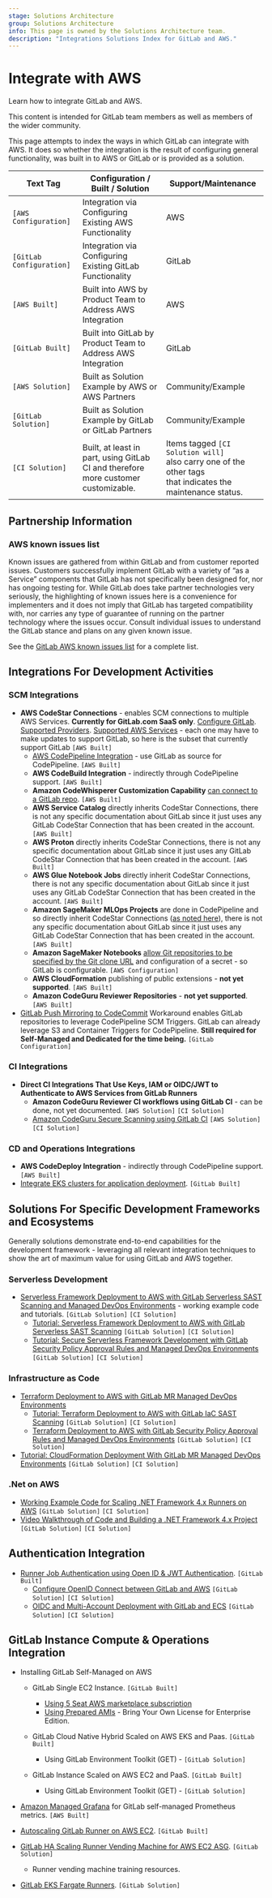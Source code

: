 ```yaml
---
stage: Solutions Architecture
group: Solutions Architecture
info: This page is owned by the Solutions Architecture team.
description: "Integrations Solutions Index for GitLab and AWS."
---
```


# Integrate with AWS

Learn how to integrate GitLab and AWS.

This content is intended for GitLab team members as well as members of the wider community.

This page attempts to index the ways in which GitLab can integrate with AWS. It does so whether the integration is the result of configuring general functionality, was built in to AWS or GitLab or is provided as a solution.

| Text Tag             | Configuration / Built / Solution                          | Support/Maintenance |
| -------------------- | ------------------------------------------------------------ | ------------------- |
| `[AWS Configuration]` | Integration via Configuring Existing AWS Functionality       | AWS                 |
| `[GitLab Configuration]` | Integration via Configuring Existing GitLab Functionality    | GitLab              |
| `[AWS Built]`     | Built into AWS by Product Team to Address AWS Integration    | AWS                 |
| `[GitLab Built]`  | Built into GitLab by Product Team to Address AWS Integration | GitLab              |
| `[AWS Solution]`     | Built as Solution Example by AWS or AWS Partners             | Community/Example   |
| `[GitLab Solution]`  | Built as Solution Example by GitLab or GitLab Partners       | Community/Example   |
| `[CI Solution]` | Built, at least in part, using GitLab CI and therefore <br />more customer customizable. | Items tagged `[CI Solution will]` <br />also carry one of the other tags <br />that indicates the maintenance status. |

## Partnership Information

### AWS known issues list

Known issues are gathered from within GitLab and from customer reported issues. Customers successfully implement GitLab with a variety of “as a Service” components that GitLab has not specifically been designed for, nor has ongoing testing for. While GitLab does take partner technologies very seriously, the highlighting of known issues here is a convenience for implementers and it does not imply that GitLab has targeted compatibility with, nor carries any type of guarantee of running on the partner technology where the issues occur. Consult individual issues to understand the GitLab stance and plans on any given known issue.

See the [GitLab AWS known issues list](https://gitlab.com/gitlab-com/alliances/aws/public-tracker/-/issues?label_name[]=AWS+Known+Issue) for a complete list.

## Integrations For Development Activities

### SCM Integrations

- **AWS CodeStar Connections** - enables SCM connections to multiple AWS Services. **Currently for GitLab.com SaaS only**. [Configure GitLab](https://docs.aws.amazon.com/dtconsole/latest/userguide/connections-create-gitlab.html). [Supported Providers](https://docs.aws.amazon.com/dtconsole/latest/userguide/supported-versions-connections.html). [Supported AWS Services](https://docs.aws.amazon.com/dtconsole/latest/userguide/integrations-connections.html) - each one may have to make updates to support GitLab, so here is the subset that currently support GitLab `[AWS Built]`
  - [AWS CodePipeline Integration](https://docs.aws.amazon.com/codepipeline/latest/userguide/connections-gitlab.html) - use GitLab as source for CodePipeline. `[AWS Built]`
  - **AWS CodeBuild Integration** - indirectly through CodePipeline support. `[AWS Built]` 
  - **Amazon CodeWhisperer Customization Capability** [can connect to a GitLab repo](https://aws.amazon.com/blogs/aws/new-customization-capability-in-amazon-codewhisperer-generates-even-better-suggestions-preview/). `[AWS Built]`
  - **AWS Service Catalog** directly inherits CodeStar Connections, there is not any specific documentation about GitLab since it just uses any GitLab CodeStar Connection that has been created in the account.  `[AWS Built]`
  - **AWS Proton** directly inherits CodeStar Connections, there is not any specific documentation about GitLab since it just uses any GitLab CodeStar Connection that has been created in the account.  `[AWS Built]`
  - **AWS Glue Notebook Jobs** directly inherit CodeStar Connections, there is not any specific documentation about GitLab since it just uses any GitLab CodeStar Connection that has been created in the account.  `[AWS Built]`
  - **Amazon SageMaker MLOps Projects** are done in CodePipeline and so directly inherit CodeStar Connections ([as noted here](https://docs.aws.amazon.com/sagemaker/latest/dg/sagemaker-projects-walkthrough-3rdgit.html#sagemaker-proejcts-walkthrough-connect-3rdgit)), there is not any specific documentation about GitLab since it just uses any GitLab CodeStar Connection that has been created in the account.  `[AWS Built]` 
  - **Amazon SageMaker Notebooks** [allow Git repositories to be specified by the Git clone URL](https://docs.aws.amazon.com/sagemaker/latest/dg/nbi-git-resource.html) and configuration of a secret - so GitLab is configurable. `[AWS Configuration]`
  - **AWS CloudFormation** publishing of public extensions - **not yet supported**. `[AWS Built]` 
  - **Amazon CodeGuru Reviewer Repositories** - **not yet supported**. `[AWS Built]` 
- [GitLab Push Mirroring to CodeCommit](../../../user/project/repository/mirror/push.md#set-up-a-push-mirror-from-gitlab-to-aws-codecommit) Workaround enables GitLab repositories to leverage CodePipeline SCM Triggers. GitLab can already leverage S3 and Container Triggers for CodePipeline. **Still required for Self-Managed and Dedicated for the time being.** `[GitLab Configuration]`

### CI Integrations

- **Direct CI Integrations That Use Keys, IAM or OIDC/JWT to Authenticate to AWS Services from GitLab Runners**
  - **Amazon CodeGuru Reviewer CI workflows using GitLab CI** - can be done, not yet documented. `[AWS Solution]` `[CI Solution]` 
  - [Amazon CodeGuru Secure Scanning using GitLab CI](https://docs.aws.amazon.com/codeguru/latest/security-ug/get-started-gitlab.html)  `[AWS Solution]` `[CI Solution]` 

### CD and Operations Integrations

- **AWS CodeDeploy Integration** - indirectly through CodePipeline support. `[AWS Built]` 
- [Integrate EKS clusters for application deployment](../../../user/infrastructure/clusters/connect/new_eks_cluster.md). `[GitLab Built]`

## Solutions For Specific Development Frameworks and Ecosystems

Generally solutions demonstrate end-to-end capabilities for the development framework - leveraging all relevant integration techniques to show the art of maximum value for using GitLab and AWS together.

### Serverless Development

- [Serverless Framework Deployment to AWS with GitLab Serverless SAST Scanning and Managed DevOps Environments](https://gitlab.com/guided-explorations/aws/serverless/serverless-framework-aws) - working example code and tutorials. `[GitLab Solution]` `[CI Solution]`
  - [Tutorial: Serverless Framework Deployment to AWS with GitLab Serverless SAST Scanning](https://gitlab.com/guided-explorations/aws/serverless/serverless-framework-aws/-/blob/master/TUTORIAL.md) `[GitLab Solution]` `[CI Solution]`
  - [Tutorial: Secure Serverless Framework Development with GitLab Security Policy Approval Rules and Managed DevOps Environments](https://gitlab.com/guided-explorations/aws/serverless/serverless-framework-aws/-/blob/master/TUTORIAL2-SecurityAndManagedEnvs.md) `[GitLab Solution]` `[CI Solution]`

### Infrastructure as Code

- [Terraform Deployment to AWS with GitLab MR Managed DevOps Environments](https://gitlab.com/guided-explorations/aws/terraform/terraform-web-server-cluster)
  - [Tutorial: Terraform Deployment to AWS with GitLab IaC SAST Scanning](https://gitlab.com/guided-explorations/aws/terraform/terraform-web-server-cluster/-/blob/prod/TUTORIAL.md) `[GitLab Solution]` `[CI Solution]`
  - [Terraform Deployment to AWS with GitLab Security Policy Approval Rules and Managed DevOps Environments](https://gitlab.com/guided-explorations/aws/terraform/terraform-web-server-cluster/-/blob/prod/TUTORIAL2-SecurityAndManagedEnvs.md) `[GitLab Solution]` `[CI Solution]`
- [Tutorial: CloudFormation Deployment With GitLab MR Managed DevOps Environments](https://gitlab.com/guided-explorations/aws/cloudformation-deploy) `[GitLab Solution]` `[CI Solution]`

### .Net on AWS

- [Working Example Code for Scaling .NET Framework 4.x Runners on AWS](https://gitlab.com/guided-explorations/aws/dotnet-aws-toolkit)  `[GitLab Solution]` `[CI Solution]`
- [Video Walkthrough of Code and Building a .NET Framework 4.x Project](https://www.youtube.com/watch?v=_4r79ZLmDuo)  `[GitLab Solution]` `[CI Solution]`

## Authentication Integration

- [Runner Job Authentication using Open ID & JWT Authentication](../../../ci/cloud_services/aws/index.md). `[GitLab Built]`
  - [Configure OpenID Connect between GitLab and AWS](https://gitlab.com/guided-explorations/aws/configure-openid-connect-in-aws) `[GitLab Solution]` `[CI Solution]`
  - [OIDC and Multi-Account Deployment with GitLab and ECS](https://gitlab.com/guided-explorations/aws/oidc-and-multi-account-deployment-with-ecs) `[GitLab Solution]` `[CI Solution]`

## GitLab Instance Compute & Operations Integration

- Installing GitLab Self-Managed on AWS
  - GitLab Single EC2 Instance. `[GitLab Built]`
    - [Using 5 Seat AWS marketplace subscription](../../../install/aws/index.md#marketplace-subscription)
    - [Using Prepared AMIs](../../../install/aws/index.md#official-gitlab-releases-as-amis) - Bring Your Own License for Enterprise Edition.

  - GitLab Cloud Native Hybrid Scaled on AWS EKS and Paas. `[GitLab Built]`
    - Using GitLab Environment Toolkit (GET) - `[GitLab Solution]`

  - GitLab Instance Scaled on AWS EC2 and PaaS. `[GitLab Built]`
    - Using GitLab Environment Toolkit (GET) - `[GitLab Solution]`

- [Amazon Managed Grafana](https://docs.aws.amazon.com/grafana/latest/userguide/gitlab-AMG-datasource.html) for GitLab self-managed Prometheus metrics. `[AWS Built]`
- [Autoscaling GitLab Runner on AWS EC2](https://docs.gitlab.com/runner/configuration/runner_autoscale_aws/). `[GitLab Built]`
- [GitLab HA Scaling Runner Vending Machine for AWS EC2 ASG](https://gitlab.com/guided-explorations/aws/gitlab-runner-autoscaling-aws-asg/). `[GitLab Solution]`
  - Runner vending machine training resources.

- [GitLab EKS Fargate Runners](https://gitlab.com/guided-explorations/aws/eks-runner-configs/gitlab-runner-eks-fargate/-/blob/main/README.md). `[GitLab Solution]`
